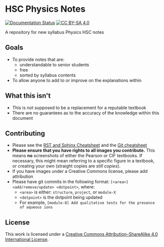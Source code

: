 HSC Physics Notes
===================
[![Documentation Status](https://readthedocs.org/projects/hsc-physics/badge/?version=latest)](https://hsc-physics.readthedocs.io)
[![CC BY-SA 4.0][cc-by-sa-shield]][cc-by-sa]

A repository for new syllabus Physics HSC notes

Goals
-----
- To provide notes that are:
    - understandable to senior students
    - free
    - sorted by syllabus contents
- To allow anyone to add to or improve on the explanations within

What this isn't
---------------
- This is not supposed to be a replacement for a reputable textbook
- There are no guarantees as to the accuracy of the knowledge within this document

Contributing
------------
- Please see the [RST and Sphinx Cheatsheet](https://thomas-cokelaer.info/tutorials/sphinx/rest_syntax.html) and the [Git cheatsheet](https://github.github.com/training-kit/downloads/github-git-cheat-sheet.pdf)
- **Please ensure that you have rights to all images you contribute.** This means **no** screenshots of either the Pearson or CIF textbooks. If necessary, this might mean referring to a specific figure in a textbook, or creating your own (straight copies are *still copies*).
- If you have images under a Creative Commons license, please add attribution
- Please have git commits in the following format: `[<area>] <add/remove/update> <dotpoint>`, where:
    - `<area>` is either: `structure`, `project`, or `module-X`
    - `<dotpoint>` is the dotpoint being updated
    - For example, `[module-8] Add qualitative tests for the presence of aqueous ions`

License
-------
This work is licensed under a
[Creative Commons Attribution-ShareAlike 4.0 International License][cc-by-sa].

[cc-by-sa]: http://creativecommons.org/licenses/by-sa/4.0/
[cc-by-sa-shield]: https://img.shields.io/badge/License-CC%20BY--SA%204.0-lightgrey.svg
